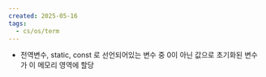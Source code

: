 ```yaml
---
created: 2025-05-16
tags:
  - cs/os/term
---
```

- 전역변수, static, const 로 선언되어있는 변수 중 0이 아닌 값으로 초기화된 변수가 이 메모리 영역에 할당
